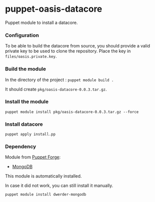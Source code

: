 # puppet-oasis-datacore

Puppet module to install a datacore.

### Configuration

To be able to build the datacore from source, you should provide a valid private key to be used to clone the repository. Place the key in ```files/oasis.private.key```.

### Build the module

In the directory of the project :
```puppet module build .```

It should create ```pkg/oasis-datacore-0.0.3.tar.gz```.

### Install the module

```puppet module install pkg/oasis-datacore-0.0.3.tar.gz --force```

### Install datacore

```puppet apply install.pp```

### Dependency

Module from [Puppet Forge](https://forge.puppetlabs.com/):
* [MongoDB](https://forge.puppetlabs.com/dwerder/mongodb)

This module is automatically installed.

In case it did not work, you can still install it manually.
```
puppet module install dwerder-mongodb
```
